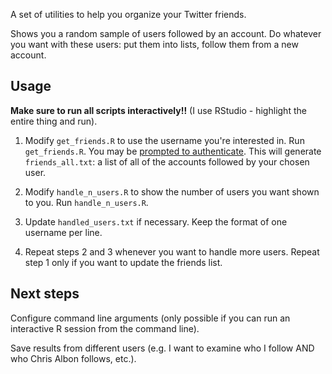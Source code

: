 A set of utilities to help you organize your Twitter friends.

Shows you a random sample of users followed by an account. Do whatever you want with these users: put them into lists, follow them from a new account.

## Usage

**Make sure to run all scripts interactively!!** (I use RStudio - highlight the entire thing and run).

1. Modify `get_friends.R` to use the username you're interested in. Run `get_friends.R`. You may be [prompted to authenticate](https://github.com/ropensci/rtweet#usage). This will generate `friends_all.txt`: a list of all of the accounts followed by your chosen user.

2. Modify `handle_n_users.R` to show the number of users you want shown to you. Run `handle_n_users.R`.

3. Update `handled_users.txt` if necessary. Keep the format of one username per line.

4. Repeat steps 2 and 3 whenever you want to handle more users. Repeat step 1 only if you want to update the friends list.

## Next steps

Configure command line arguments (only possible if you can run an interactive R session from the command line).

Save results from different users (e.g. I want to examine who I follow AND who Chris Albon follows, etc.).